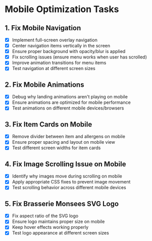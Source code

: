 # Mobile Optimization Tasks

## 1. Fix Mobile Navigation
- [x] Implement full-screen overlay navigation
- [x] Center navigation items vertically in the screen
- [x] Ensure proper background with opacity/blur is applied
- [x] Fix scrolling issues (ensure menu works when user has scrolled)
- [x] Improve animation transitions for menu items
- [x] Test navigation at different screen sizes

## 2. Fix Mobile Animations
- [x] Debug why landing animations aren't playing on mobile
- [x] Ensure animations are optimized for mobile performance
- [x] Test animations on different mobile devices/browsers

## 3. Fix Item Cards on Mobile
- [x] Remove divider between item and allergens on mobile
- [x] Ensure proper spacing and layout on mobile view
- [x] Test different screen widths for item cards

## 4. Fix Image Scrolling Issue on Mobile
- [x] Identify why images move during scrolling on mobile
- [x] Apply appropriate CSS fixes to prevent image movement
- [x] Test scrolling behavior across different mobile devices

## 5. Fix Brasserie Monsees SVG Logo
- [x] Fix aspect ratio of the SVG logo
- [x] Ensure logo maintains proper size on mobile
- [x] Keep hover effects working properly
- [x] Test logo appearance at different screen sizes 